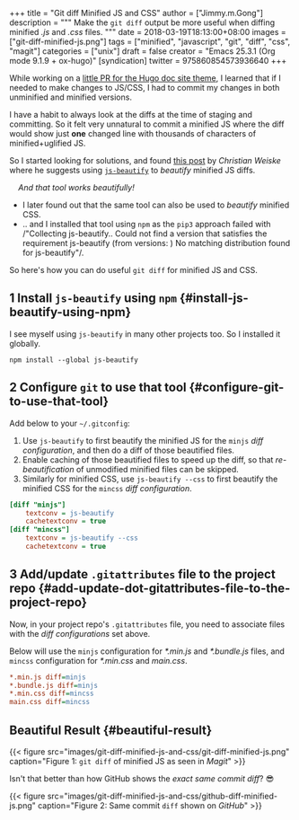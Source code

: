 +++
title = "Git diff Minified JS and CSS"
author = ["Jimmy.m.Gong"]
description = """
  Make the `git diff` output be more useful when diffing minified _.js_
  and _.css_ files.
  """
date = 2018-03-19T18:13:00+08:00
images = ["git-diff-minified-js.png"]
tags = ["minified", "javascript", "git", "diff", "css", "magit"]
categories = ["unix"]
draft = false
creator = "Emacs 25.3.1 (Org mode 9.1.9 + ox-hugo)"
[syndication]
  twitter = 975860854573936640
+++

While working on a [little PR for the Hugo doc site theme](https://github.com/gohugoio/gohugoioTheme/pull/84), I learned
that if I needed to make changes to JS/CSS, I had to commit my changes
in both unminified and minified versions.

I have a habit to always look at the diffs at the time of staging and
committing. So it felt very unnatural to commit a minified JS where
the diff would show just **one** changed line with thousands of
characters of minified+uglified JS.

So I started looking for solutions, and found [this post](https://cweiske.de/tagebuch/git-diff-minified-js.htm) by _Christian
Weiske_ where he suggests using [`js-beautify`](https://github.com/beautify-web/js-beautify) to _beautify_ minified
JS diffs.

&nbsp;&nbsp;&nbsp;&nbsp;_And that tool works beautifully!_<br />

-   I later found out that the same tool can also be used to _beautify_
    minified CSS.
-   .. and I installed that tool using `npm` as the `pip3` approach
    failed with /"Collecting js-beautify.. Could not find a version that
    satisfies the requirement js-beautify (from versions: ) No matching
    distribution found for js-beautify"/.

So here's how you can do useful `git diff` for minified JS and CSS.


## <span class="section-num">1</span> Install `js-beautify` using `npm` {#install-js-beautify-using-npm}

I see myself using `js-beautify` in many other projects too. So I
installed it globally.

```text
npm install --global js-beautify
```


## <span class="section-num">2</span> Configure `git` to use that tool {#configure-git-to-use-that-tool}

Add below to your `~/.gitconfig`:

1.  Use `js-beautify` to first beautify the minified JS for the `minjs`
    _diff configuration_, and then do a diff of those beautified files.
2.  Enable caching of those beautified files to speed up the diff, so
    that _re-beautification_ of unmodified minified files can be
    skipped.
3.  Similarly for minified CSS, use `js-beautify --css` to first
    beautify the minified CSS for the `mincss` _diff configuration_.

```ini
[diff "minjs"]
    textconv = js-beautify
    cachetextconv = true
[diff "mincss"]
    textconv = js-beautify --css
    cachetextconv = true
```


## <span class="section-num">3</span> Add/update `.gitattributes` file to the project repo {#add-update-dot-gitattributes-file-to-the-project-repo}

Now, in your project repo's `.gitattributes` file, you need to
associate files with the _diff configurations_ set above.

Below will use the `minjs` configuration for _\*.min.js_ and
_\*.bundle.js_ files, and `mincss` configuration for _\*.min.css_ and
_main.css_.

```ini
*.min.js diff=minjs
*.bundle.js diff=minjs
*.min.css diff=mincss
main.css diff=mincss
```


## Beautiful Result {#beautiful-result}

<a id="org36d0e14"></a>

{{< figure src="images/git-diff-minified-js-and-css/git-diff-minified-js.png" caption="Figure 1: `git diff` of minified JS as seen in _Magit_" >}}

Isn't that better than how GitHub shows the _exact same commit
diff_? :sunglasses:

<a id="orgb0aa136"></a>

{{< figure src="images/git-diff-minified-js-and-css/github-diff-minified-js.png" caption="Figure 2: Same commit `diff` shown on _GitHub_" >}}
